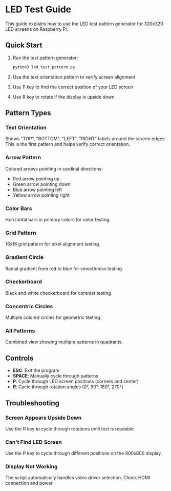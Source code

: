 # LED Test Guide

This guide explains how to use the LED test pattern generator for 320x320 LED screens on Raspberry Pi.

## Quick Start

1. Run the test pattern generator:
   ```bash
   python3 led_test_pattern.py
   ```

2. Use the text orientation pattern to verify screen alignment
3. Use P key to find the correct position of your LED screen
4. Use R key to rotate if the display is upside down

## Pattern Types

### Text Orientation
Shows "TOP", "BOTTOM", "LEFT", "RIGHT" labels around the screen edges. This is the first pattern and helps verify correct orientation.

### Arrow Pattern
Colored arrows pointing in cardinal directions:
- Red arrow pointing up
- Green arrow pointing down  
- Blue arrow pointing left
- Yellow arrow pointing right

### Color Bars
Horizontal bars in primary colors for color testing.

### Grid Pattern
16x16 grid pattern for pixel alignment testing.

### Gradient Circle
Radial gradient from red to blue for smoothness testing.

### Checkerboard
Black and white checkerboard for contrast testing.

### Concentric Circles
Multiple colored circles for geometric testing.

### All Patterns
Combined view showing multiple patterns in quadrants.

## Controls

- **ESC**: Exit the program
- **SPACE**: Manually cycle through patterns
- **P**: Cycle through LED screen positions (corners and center)
- **R**: Cycle through rotation angles (0°, 90°, 180°, 270°)

## Troubleshooting

### Screen Appears Upside Down
Use the R key to cycle through rotations until text is readable.

### Can't Find LED Screen
Use the P key to cycle through different positions on the 800x800 display.

### Display Not Working
The script automatically handles video driver selection. Check HDMI connection and power.
